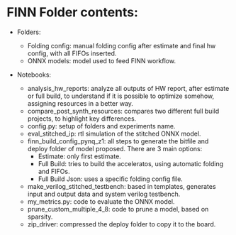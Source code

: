 # FINN Folder contents:

- Folders:
  - Folding config: manual folding config after estimate and final hw config, with all FIFOs inserted.
  - ONNX models: model used to feed FINN workflow.

- Notebooks:
  - analysis_hw_reports: analyze all outputs of HW report, after estimate or full build, to understand if it is possible to optimize somehow, assigning resources in a better way.
  - compare_post_synth_resources: compares two different full build projects, to highlight key differences.
  - config.py: setup of folders and experiments name.
  - eval_stitched_ip: rtl simulation of the stitched ONNX model.
  - finn_build_config_pynq_z1: all steps to generate the bitfile and deploy folder of model proposed. There are 3 main options:
    - Estimate: only first estimate.
    - Full Build: tries to build the acceleratos, using automatic folding and FIFOs.
    - Full Build Json: uses a specific folding config file.
  - make_verilog_stitched_testbench: based in templates, generates input and output data and system verilog testbench.
  - my_metrics.py: code to evaluate the ONNX model.
  - prune_custom_multiple_4_8: code to prune a model, based on sparsity.
  - zip_driver: compressed the deploy folder to copy it to the board.

